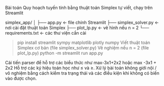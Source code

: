 Bài toán Quy hoạch tuyến tính bằng thuật toán Simplex tự viết, chạy trên Streamlit

simplex_app/
│
├── app.py              ← file chính Streamlit
├── simplex_solver.py   ← nơi cài đặt thuật toán Simplex
├── plot_lp.py          ← vẽ hình nếu n = 2
└── requirements.txt    ← các thư viện cần cài

> pip install streamlit sympy matplotlib plotly numpy
Viết thuật toán Simplex cơ bản (file simplex_solver.py)
Vẽ nghiệm nếu n = 2 (file plot_lp.py)
> python -m streamlit run app.py

Cải tiến parser để hỗ trợ các biểu thức như max-3x1+2x2 hoặc max -3x1 + 2x2
Hỗ trợ các ký hiệu toán học như ≤ và ≥.
Xử lý bài toán không giới nội / vô nghiệm bằng cách kiểm tra trạng thái và các điều kiện khi không có biến vào được chọn.